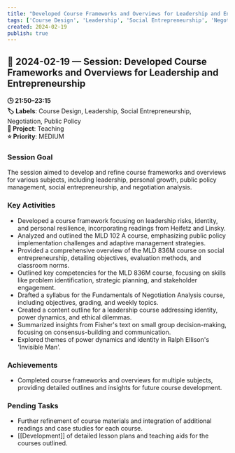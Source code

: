 ```yaml
---
title: "Developed Course Frameworks and Overviews for Leadership and Entrepreneurship"
tags: ['Course Design', 'Leadership', 'Social Entrepreneurship', 'Negotiation', 'Public Policy']
created: 2024-02-19
publish: true
---
```


## 📅 2024-02-19 — Session: Developed Course Frameworks and Overviews for Leadership and Entrepreneurship

**🕒 21:50–23:15**  
**🏷️ Labels**: Course Design, Leadership, Social Entrepreneurship, Negotiation, Public Policy  
**📂 Project**: Teaching  
**⭐ Priority**: MEDIUM  


### Session Goal
The session aimed to develop and refine course frameworks and overviews for various subjects, including leadership, personal growth, public policy management, social entrepreneurship, and negotiation analysis.

### Key Activities
- Developed a course framework focusing on leadership risks, identity, and personal resilience, incorporating readings from Heifetz and Linsky.
- Analyzed and outlined the MLD 102 A course, emphasizing public policy implementation challenges and adaptive management strategies.
- Provided a comprehensive overview of the MLD 836M course on social entrepreneurship, detailing objectives, evaluation methods, and classroom norms.
- Outlined key competencies for the MLD 836M course, focusing on skills like problem identification, strategic planning, and stakeholder engagement.
- Drafted a syllabus for the Fundamentals of Negotiation Analysis course, including objectives, grading, and weekly topics.
- Created a content outline for a leadership course addressing identity, power dynamics, and ethical dilemmas.
- Summarized insights from Fisher's text on small group decision-making, focusing on consensus-building and communication.
- Explored themes of power dynamics and identity in Ralph Ellison's 'Invisible Man'.

### Achievements
- Completed course frameworks and overviews for multiple subjects, providing detailed outlines and insights for future course development.

### Pending Tasks
- Further refinement of course materials and integration of additional readings and case studies for each course.
- [[Development]] of detailed lesson plans and teaching aids for the courses outlined.
